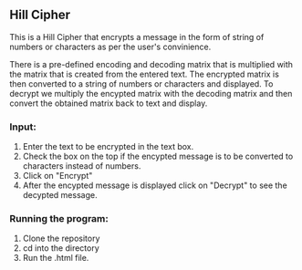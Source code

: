 ## Hill Cipher
This is a Hill Cipher that encrypts a message in the form of string of numbers or characters as per the user's convinience.

There is a pre-defined encoding and decoding matrix that is multiplied with the matrix that is created from the entered text. The encrypted matrix is then converted to a string of numbers or characters and displayed. To decrypt we multiply the encypted matrix with the decoding matrix and then convert the obtained matrix back to text and display.

### Input:
1. Enter the text to be encrypted in the text box.
2. Check the box on the top if the encypted message is to be converted to characters instead of numbers.
3. Click on "Encrypt"
4. After the encypted message is displayed click on "Decrypt" to see the decypted message.

### Running the program:
1. Clone the repository
2. cd into the directory
3. Run the .html file.
